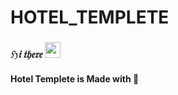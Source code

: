 # HOTEL_TEMPLETE

### _ℌ𝔦 𝔱𝔥𝔢𝔯𝔢_ <img src="https://media.giphy.com/media/hvRJCLFzcasrR4ia7z/giphy.gif" width="25px">


#### Hotel Templete is Made with :black_heart:
